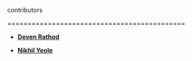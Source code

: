contributors

============================================

* **[Deven Rathod](https://github.com/DevenRathod2)**

* **[Nikhil Yeole](https://github.com/nikhilyeole1)**

  


